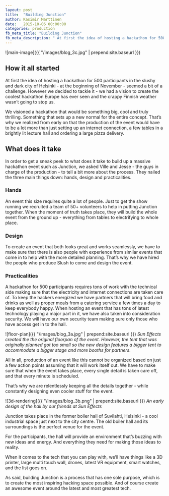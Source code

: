 ```yaml
---
layout: post
title:  "Building Junction"
author: Kasimir Marttinen
date:   2015-10-06 00:00:00
categories: production
fb_meta_title: "Building Junction"
fb_meta_description: " At first the idea of hosting a hackathon for 500 participants in the slushy and dark city of Helsinki - at the beginning of November - seemed a bit of a challenge. However we decided to tackle it - we had a vision to create the coolest hackathon Europe has ever seen and the crappy Finnish weather wasn’t going to stop us."
---
```



![main-image]({{ "/images/blog_3c.jpg" | prepend:site.baseurl }})

## How it all started

At first the idea of hosting a hackathon for 500 participants in the slushy and dark city of Helsinki - at the beginning of November - seemed a bit of a challenge. However we decided to tackle it - we had a vision to create the coolest hackathon Europe has ever seen and the crappy Finnish weather wasn’t going to stop us.

We visioned a hackathon that would be something big, cool and truly thrilling. Something that sets up a new normal for the entire concept. That’s why we realized from early on that the production of the event would have to be a lot more than just setting up an internet connection, a few tables in a brightly lit lecture hall and ordering a large pizza delivery.

## What does it take

In order to get a sneak peek to what does it take to build up a massive hackathon event such as Junction, we asked Ville and Jesse - the guys in charge of the production - to tell a bit more about the process. They nailed the three main things down: hands, design and practicalities.

### Hands
An event this size requires quite a lot of people. Just to get the show running we recruited a team of 50+ volunteers to help in putting Junction together. When the moment of truth takes place, they will build the whole event from the ground up - everything from tables to electrifying to whole place.

### Design
To create an event that both looks great and works seamlessly, we have to make sure that there is also people with experience from similar events that come in to help with the more detailed planning. That’s why we have hired the people who produce Slush to come and design the event.

### Practicalities
A hackathon for 500 participants requires tons of work with the technical side making sure that the electricity and internet connections are taken care of. To keep the hackers energized we have partners that will bring food and drinks as well as proper meals from a catering service a few times a day to keep everybody happy. When hosting an event that has tons of latest technology playing a major part in it, we have also taken into consideration security. We will have our own security team making sure only those who have access get in to the hall.

![floor-plan]({{ "/images/blog_3a.jpg" | prepend:site.baseurl }})
*Sun Effects created the the original floorpan of the event. However, the tent that was originally planned got too small so the new design features a bigger tent to accommodate a bigger stage and more booths for partners.*

All in all, production of an event like this cannot be organized based on just a few action points assuming that it will work itself out. We have to make sure that when the event takes place, every single detail is taken care off, and that every minute is scheduled.

That’s why we are relentlessly keeping all the details together - while constantly designing even cooler stuff for the event.

![3d-rendering]({{ "/images/blog_3b.png" | prepend:site.baseurl }})
*An early design of the hall by our friends at Sun Effects*

Junction takes place in the former boiler hall of Suvilahti, Helsinki - a cool industrial space just next to the city centre. The old boiler hall and its surroundings is the perfect venue for the event.

For the participants, the hall will provide an environment that’s buzzing with new ideas and energy. And everything they need for making those ideas to reality.

When it comes to the tech that you can play with, we’ll have things like a 3D printer, large multi touch wall, drones, latest VR equipment, smart watches, and the list goes on.

As said, building Junction is a process that has one sole purpose, which is to create the most inspiring hacking space possible. And of course create an awesome event around the latest and most greatest tech.


